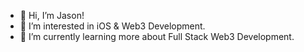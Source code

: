 - 👋 Hi, I’m Jason!
- 👀 I’m interested in iOS & Web3 Development.
- 🌱 I’m currently learning more about Full Stack Web3 Development.

<!---
js8developer/js8developer is a ✨ special ✨ repository because its `README.md` (this file) appears on your GitHub profile.
You can click the Preview link to take a look at your changes.
--->
